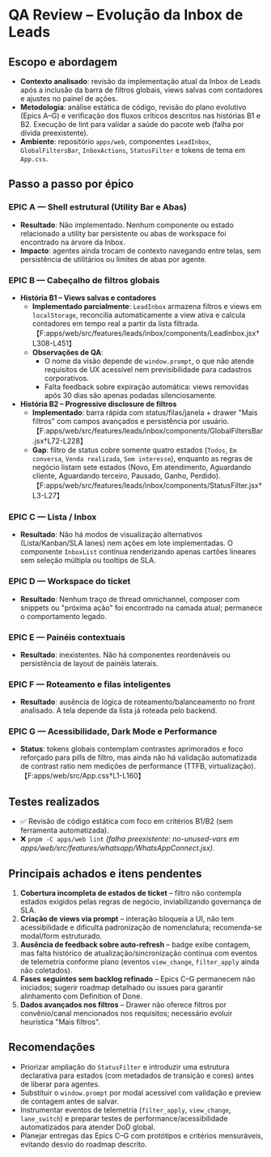# QA Review – Evolução da Inbox de Leads

## Escopo e abordagem
- **Contexto analisado**: revisão da implementação atual da Inbox de Leads após a inclusão da barra de filtros globais, views salvas com contadores e ajustes no painel de ações.
- **Metodologia**: análise estática de código, revisão do plano evolutivo (Epics A–G) e verificação dos fluxos críticos descritos nas histórias B1 e B2. Execução de lint para validar a saúde do pacote web (falha por dívida preexistente).
- **Ambiente**: repositório `apps/web`, componentes `LeadInbox`, `GlobalFiltersBar`, `InboxActions`, `StatusFilter` e tokens de tema em `App.css`.

## Passo a passo por épico

### EPIC A — Shell estrutural (Utility Bar e Abas)
- **Resultado**: Não implementado. Nenhum componente ou estado relacionado a utility bar persistente ou abas de workspace foi encontrado na árvore da Inbox.
- **Impacto**: agentes ainda trocam de contexto navegando entre telas, sem persistência de utilitários ou limites de abas por agente.

### EPIC B — Cabeçalho de filtros globais
- **História B1 – Views salvas e contadores**
  - **Implementado parcialmente**: `LeadInbox` armazena filtros e views em `localStorage`, reconcilia automaticamente a view ativa e calcula contadores em tempo real a partir da lista filtrada.【F:apps/web/src/features/leads/inbox/components/LeadInbox.jsx†L308-L451】
  - **Observações de QA**:
    - O nome da visão depende de `window.prompt`, o que não atende requisitos de UX acessível nem previsibilidade para cadastros corporativos.
    - Falta feedback sobre expiração automática: views removidas após 30 dias são apenas podadas silenciosamente.
- **História B2 – Progressive disclosure de filtros**
  - **Implementado**: barra rápida com status/filas/janela + drawer "Mais filtros" com campos avançados e persistência por usuário.【F:apps/web/src/features/leads/inbox/components/GlobalFiltersBar.jsx†L72-L228】
  - **Gap**: filtro de status cobre somente quatro estados (`Todos`, `Em conversa`, `Venda realizada`, `Sem interesse`), enquanto as regras de negócio listam sete estados (Novo, Em atendimento, Aguardando cliente, Aguardando terceiro, Pausado, Ganho, Perdido).【F:apps/web/src/features/leads/inbox/components/StatusFilter.jsx†L3-L27】

### EPIC C — Lista / Inbox
- **Resultado**: Não há modos de visualização alternativos (Lista/Kanban/SLA lanes) nem ações em lote implementadas. O componente `InboxList` continua renderizando apenas cartões lineares sem seleção múltipla ou tooltips de SLA.

### EPIC D — Workspace do ticket
- **Resultado**: Nenhum traço de thread omnichannel, composer com snippets ou "próxima ação" foi encontrado na camada atual; permanece o comportamento legado.

### EPIC E — Painéis contextuais
- **Resultado**: inexistentes. Não há componentes reordenáveis ou persistência de layout de painéis laterais.

### EPIC F — Roteamento e filas inteligentes
- **Resultado**: ausência de lógica de roteamento/balanceamento no front analisado. A tela depende da lista já roteada pelo backend.

### EPIC G — Acessibilidade, Dark Mode e Performance
- **Status**: tokens globais contemplam contrastes aprimorados e foco reforçado para pills de filtro, mas ainda não há validação automatizada de contrast ratio nem medições de performance (TTFB, virtualização).【F:apps/web/src/App.css†L1-L160】

## Testes realizados
- ✅ Revisão de código estática com foco em critérios B1/B2 (sem ferramenta automatizada).
- ❌ `pnpm -C apps/web lint` *(falha preexistente: no-unused-vars em apps/web/src/features/whatsapp/WhatsAppConnect.jsx)*.

## Principais achados e itens pendentes
1. **Cobertura incompleta de estados de ticket** – filtro não contempla estados exigidos pelas regras de negócio, inviabilizando governança de SLA.
2. **Criação de views via prompt** – interação bloqueia a UI, não tem acessibilidade e dificulta padronização de nomenclatura; recomenda-se modal/form estruturado.
3. **Ausência de feedback sobre auto-refresh** – badge exibe contagem, mas falta histórico de atualização/sincronização contínua com eventos de telemetria conforme plano (eventos `view_change`, `filter_apply` ainda não coletados).
4. **Fases seguintes sem backlog refinado** – Epics C–G permanecem não iniciados; sugerir roadmap detalhado ou issues para garantir alinhamento com Definition of Done.
5. **Dados avançados nos filtros** – Drawer não oferece filtros por convênio/canal mencionados nos requisitos; necessário evoluir heurística "Mais filtros".

## Recomendações
- Priorizar ampliação do `StatusFilter` e introduzir uma estrutura declarativa para estados (com metadados de transição e cores) antes de liberar para agentes.
- Substituir o `window.prompt` por modal acessível com validação e preview de contagem antes de salvar.
- Instrumentar eventos de telemetria (`filter_apply`, `view_change`, `lane_switch`) e preparar testes de performance/acessibilidade automatizados para atender DoD global.
- Planejar entregas das Epics C–G com protótipos e critérios mensuráveis, evitando desvio do roadmap descrito.
